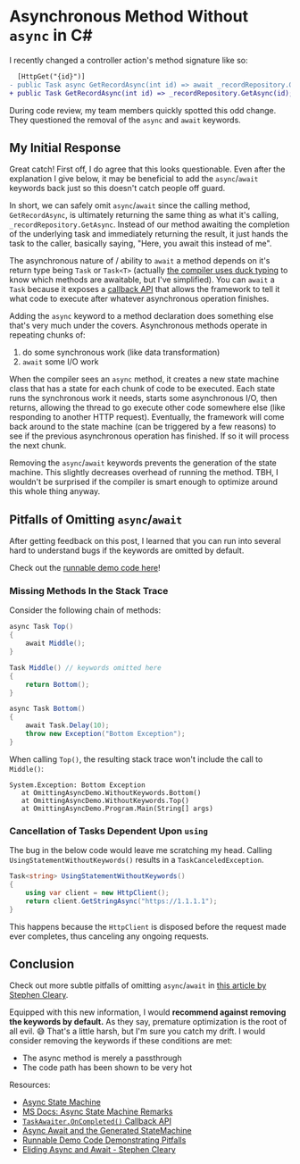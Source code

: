 # Asynchronous Method Without `async` in C\#

I recently changed a controller action's method signature like so:

```diff
  [HttpGet("{id}")]
- public Task async GetRecordAsync(int id) => await _recordRepository.GetAsync(id);
+ public Task GetRecordAsync(int id) => _recordRepository.GetAsync(id);
```

During code review, my team members quickly spotted this odd change. They questioned the removal of the `async` and `await` keywords.

## My Initial Response

Great catch! First off, I do agree that this looks questionable. Even after the explanation I give below, it may be beneficial to add the `async`/`await` keywords back just so this doesn't catch people off guard.

In short, we can safely omit `async`/`await` since the calling method, `GetRecordAsync`, is ultimately returning the same thing as what it's calling, `_recordRepository.GetAsync`. Instead of our method awaiting the completion of the underlying task and immediately returning the result, it just hands the task to the caller, basically saying, "Here, you await this instead of me".

The asynchronous nature of / ability to `await` a method depends on it's return type being `Task` or `Task<T>` (actually [the compiler uses duck typing](https://docs.microsoft.com/en-us/dotnet/csharp/language-reference/keywords/async#return-types) to know which methods are awaitable, but I've simplified). You can `await` a `Task` because it exposes a [callback API](https://docs.microsoft.com/en-us/dotnet/api/system.runtime.compilerservices.taskawaiter.oncompleted?view=netcore-3.1) that allows the framework to tell it what code to execute after whatever asynchronous operation finishes.

Adding the `async` keyword to a method declaration does something else that's very much under the covers. Asynchronous methods operate in repeating chunks of:

1. do some synchronous work (like data transformation)
2. `await` some I/O work

When the compiler sees an `async` method, it creates a new state machine class that has a state for each chunk of code to be executed. Each state runs the synchronous work it needs, starts some asynchronous I/O, then returns, allowing the thread to go execute other code somewhere else (like responding to another HTTP request). Eventually, the framework will come back around to the state machine (can be triggered by a few reasons) to see if the previous asynchronous operation has finished. If so it will process the next chunk.

Removing the `async`/`await` keywords prevents the generation of the state machine. This slightly decreases overhead of running the method. TBH, I wouldn't be surprised if the compiler is smart enough to optimize around this whole thing anyway.

## Pitfalls of Omitting `async`/`await`

After getting feedback on this post, I learned that you can run into several hard to understand bugs if the keywords are omitted by default.

Check out the [runnable demo code here](https://github.com/DrakeLambert/the-drizzle/tree/master/2020/07/OmittingAsyncDemo)!

### Missing Methods In the Stack Trace

Consider the following chain of methods:

```csharp
async Task Top()
{
    await Middle();
}

Task Middle() // keywords omitted here
{
    return Bottom();
}

async Task Bottom()
{
    await Task.Delay(10);
    throw new Exception("Bottom Exception");
}
```

When calling `Top()`, the resulting stack trace won't include the call to `Middle()`:

```text
System.Exception: Bottom Exception
   at OmittingAsyncDemo.WithoutKeywords.Bottom()
   at OmittingAsyncDemo.WithoutKeywords.Top()
   at OmittingAsyncDemo.Program.Main(String[] args)
```

### Cancellation of Tasks Dependent Upon `using`

The bug in the below code would leave me scratching my head. Calling `UsingStatementWithoutKeywords()` results in a `TaskCanceledException`.

```csharp
Task<string> UsingStatementWithoutKeywords()
{
    using var client = new HttpClient();
    return client.GetStringAsync("https://1.1.1.1");
}
```

This happens because the `HttpClient` is disposed before the request made ever completes, thus canceling any ongoing requests.

## Conclusion

Check out more subtle pitfalls of omitting `async`/`await` in [this article by Stephen Cleary](https://blog.stephencleary.com/2016/12/eliding-async-await.html).

Equipped with this new information, I would **recommend against removing the keywords by default.** As they say, premature optimization is the root of all evil. 😅 That's a little harsh, but I'm sure you catch my drift. I would consider removing the keywords if these conditions are met:

- The async method is merely a passthrough
- The code path has been shown to be very hot

Resources:

- [Async State Machine](https://docs.microsoft.com/en-us/dotnet/api/system.runtime.compilerservices.asyncstatemachineattribute?view=netcore-3.1#remarks)
- [MS Docs: Async State Machine Remarks](https://docs.microsoft.com/en-us/dotnet/csharp/language-reference/keywords/async#return-types)
- [`TaskAwaiter.OnCompleted()` Callback API](https://docs.microsoft.com/en-us/dotnet/api/system.runtime.compilerservices.taskawaiter.oncompleted?view=netcore-3.1)
- [Async Await and the Generated StateMachine](https://www.codeproject.com/Articles/535635/Async-Await-and-the-Generated-StateMachine)
- [Runnable Demo Code Demonstrating Pitfalls](https://github.com/DrakeLambert/the-drizzle/tree/master/2020/07/OmittingAsyncDemo)
- [Eliding Async and Await - Stephen Cleary](https://blog.stephencleary.com/2016/12/eliding-async-await.html)